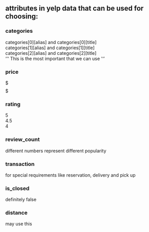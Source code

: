 ## attributes in yelp data that can be used for choosing:
### categories
categories[0][alias] and categories[0][title]   
categories[1][alias] and categories[1][title]   
categories[2][alias] and categories[2][title]   
‘’‘ This is the most important that we can use ’‘’
### price
$  
$$  
$$$  
$$$$  

### rating
5  
4.5  
4  

### review_count
different numbers represent different popularity

### transaction
for special requirements like reservation, delivery and pick up

### is_closed
definitely false

### distance
may use this
